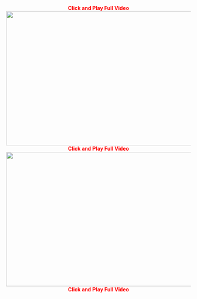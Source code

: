 <div style="text-align: center;">
<span style="color: red;"><strong>Click and Play Full Video</strong></span></div>
<div style="text-align: center;">
<span style="color: red;"><strong><a href="https://www.offerwa.com/2019/05/01/insurance-to-protect-home-and-personal-property/" title="Click Play Full Video"><img alt="" height="365" src="https://i.imgur.com/0hujeV8.jpg" width="650" /></a></strong></span></div>
<div style="text-align: center;">
<span style="color: red;"><strong style="background-color: white; font-family: Roboto, sans-serif; font-size: 15px;">Click and Play Full Video</strong></span></div>
<div style="text-align: center;">
<span style="color: red;"><strong><a href="http://bitcoin1.in/selling-mistakes-by-busy-sales-managers/" title="Click And Play Full Video"><img alt="" height="365" src="https://i.imgur.com/i1S9aWu.jpg" width="650" /></a></strong></span></div>
<div style="text-align: center;">
<span style="color: red;"><strong style="background-color: white; font-family: Roboto, sans-serif; font-size: 15px;">Click and Play Full Video</strong></span></div>
<div style="text-align: center;">
<a href="https://savita00ki00jawani.in/mental-health-clinics/" title="Click And Play Full Video"><span style="color: red;"><strong><img alt="" height="365" src="https://i.imgur.com/T2BdU9l.jpg
